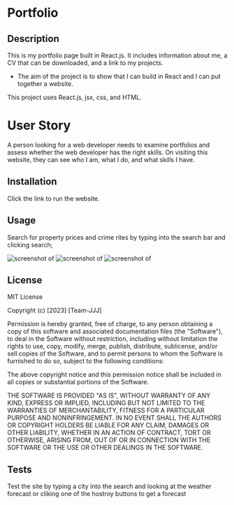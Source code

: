 # Portfolio

## Description

This is my portfolio page built in React.js. It includes information about me, a CV that can
be downloaded, and a link to my projects.

- The aim of the project is to show that I can build in React and I can put together a website.

This project uses React.js, jsx, css, and HTML.

# User Story

A person looking for a web developer needs to examine portfolios and assess whether the web developer has the right skills.
On visiting this website, they can see who I am, what I do, and what skills I have. 


## Installation

Click the link to run the website.



## Usage

Search for property prices and crime rites by typing into the search bar and clicking search;

![screenshot of ]()
![screenshot of ]()
![screenshot of ]()

## License

MIT License

Copyright (c) [2023] [Team-JJJ]

Permission is hereby granted, free of charge, to any person obtaining a copy
of this software and associated documentation files (the "Software"), to deal
in the Software without restriction, including without limitation the rights
to use, copy, modify, merge, publish, distribute, sublicense, and/or sell
copies of the Software, and to permit persons to whom the Software is
furnished to do so, subject to the following conditions:

The above copyright notice and this permission notice shall be included in all
copies or substantial portions of the Software.

THE SOFTWARE IS PROVIDED "AS IS", WITHOUT WARRANTY OF ANY KIND, EXPRESS OR
IMPLIED, INCLUDING BUT NOT LIMITED TO THE WARRANTIES OF MERCHANTABILITY,
FITNESS FOR A PARTICULAR PURPOSE AND NONINFRINGEMENT. IN NO EVENT SHALL THE
AUTHORS OR COPYRIGHT HOLDERS BE LIABLE FOR ANY CLAIM, DAMAGES OR OTHER
LIABILITY, WHETHER IN AN ACTION OF CONTRACT, TORT OR OTHERWISE, ARISING FROM,
OUT OF OR IN CONNECTION WITH THE SOFTWARE OR THE USE OR OTHER DEALINGS IN THE
SOFTWARE.


## Tests

Test the site by typing a city into the search and looking at the weather forecast or cliking one of the hostroy buttons to get a forecast